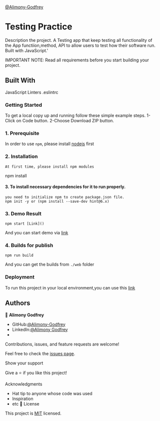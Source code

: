 [@Alimony-Godfrey](https://github.com/Godfrey-Alimony)

# Testing Practice

Description the project.
A Testing app that keep testing all functionality of the App functiion,method, API to allow users to test how their software run. Built with JavaScript.'



IMPORTANT NOTE: Read all requirements before you start building your project.

## Built With

JavaScript
Linters
.eslintrc

### Getting Started

To get a local copy up and running follow these simple example steps. 1-Click on Code button. 2-Choose Download ZIP button.

### 1. Prerequisite

In order to use `npm`, please install [nodejs](https://nodejs.org/en/download/) first

### 2. Installation

```
At first time, please install npm modules
```

npm install

#### 3. To install necessary dependencies for it to run properly.

```
you need to initialize npm to create package.json file.
npm init -y or (npm install --save-dev hint@6.x)
```

### 3. Demo Result

```
npm start [Link]()
```

And you can start demo via [link]()

### 4. Builds for publish

```
npm run build

```

And you can get the builds from `./web` folder

### Deployment

To run this project in your local environment,you can use this [link]()

## Authors

👤 **Alimony Godfrey**

- GitHub:[@Alimony-Godfrey](https://github.com/Godfrey-Alimony)
- LinkedIn:[@Alimony Godfrey](https://www.linkedin.com/in/alimony-godfrey-8aba3136)
- 
Contributions, issues, and feature requests are welcome!

Feel free to check the [issues page](../../issues/).

Show your support

Give a ⭐️ if you like this project!

Acknowledgments

- Hat tip to anyone whose code was used
- Inspiration
- etc
  📝 License

This project is [MIT](./MIT.md) licensed.

```

```
